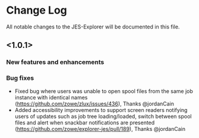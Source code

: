 # Change Log
All notable changes to the JES-Explorer will be documented in this file.

## <1.0.1>

### New features and enhancements
<!--- - Format: Added support for <xx>. (Issue/PR number) [Doc link if any] [Thanks @contributor] --->
### Bug fixes
<!--- - Format: Fixed <xx>. (Issue/PR number) [Doc link if any] [Thanks @contributor] --->
- Fixed bug where users was unable to open spool files from the same job instance with identical names (https://github.com/zowe/zlux/issues/436), Thanks @jordanCain 
- Added accessibility improvements to support screen readers notifying users of updates such as job tree loading/loaded, switch between spool files and alert when snackbar notifications are presented (https://github.com/zowe/explorer-jes/pull/189), Thanks @jordanCain